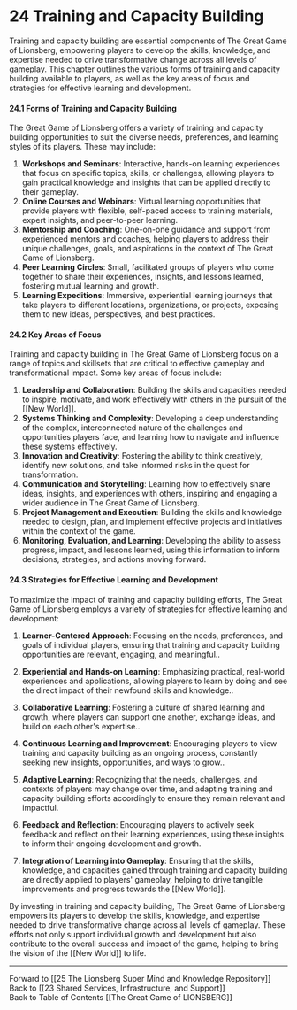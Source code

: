 # 24 Training and Capacity Building

Training and capacity building are essential components of The Great Game of Lionsberg, empowering players to develop the skills, knowledge, and expertise needed to drive transformative change across all levels of gameplay. This chapter outlines the various forms of training and capacity building available to players, as well as the key areas of focus and strategies for effective learning and development.

#### 24.1 Forms of Training and Capacity Building

The Great Game of Lionsberg offers a variety of training and capacity building opportunities to suit the diverse needs, preferences, and learning styles of its players. These may include:

1.  **Workshops and Seminars**: Interactive, hands-on learning experiences that focus on specific topics, skills, or challenges, allowing players to gain practical knowledge and insights that can be applied directly to their gameplay.
2.  **Online Courses and Webinars**: Virtual learning opportunities that provide players with flexible, self-paced access to training materials, expert insights, and peer-to-peer learning.
3.  **Mentorship and Coaching**: One-on-one guidance and support from experienced mentors and coaches, helping players to address their unique challenges, goals, and aspirations in the context of The Great Game of Lionsberg.
4.  **Peer Learning Circles**: Small, facilitated groups of players who come together to share their experiences, insights, and lessons learned, fostering mutual learning and growth.
5.  **Learning Expeditions**: Immersive, experiential learning journeys that take players to different locations, organizations, or projects, exposing them to new ideas, perspectives, and best practices.

#### 24.2 Key Areas of Focus

Training and capacity building in The Great Game of Lionsberg focus on a range of topics and skillsets that are critical to effective gameplay and transformational impact. Some key areas of focus include:

1.  **Leadership and Collaboration**: Building the skills and capacities needed to inspire, motivate, and work effectively with others in the pursuit of the [[New World]].
2.  **Systems Thinking and Complexity**: Developing a deep understanding of the complex, interconnected nature of the challenges and opportunities players face, and learning how to navigate and influence these systems effectively.
3.  **Innovation and Creativity**: Fostering the ability to think creatively, identify new solutions, and take informed risks in the quest for transformation.
4.  **Communication and Storytelling**: Learning how to effectively share ideas, insights, and experiences with others, inspiring and engaging a wider audience in The Great Game of Lionsberg.
5.  **Project Management and Execution**: Building the skills and knowledge needed to design, plan, and implement effective projects and initiatives within the context of the game.
6.  **Monitoring, Evaluation, and Learning**: Developing the ability to assess progress, impact, and lessons learned, using this information to inform decisions, strategies, and actions moving forward.

#### 24.3 Strategies for Effective Learning and Development

To maximize the impact of training and capacity building efforts, The Great Game of Lionsberg employs a variety of strategies for effective learning and development:

1.  **Learner-Centered Approach**: Focusing on the needs, preferences, and goals of individual players, ensuring that training and capacity building opportunities are relevant, engaging, and meaningful..
    
2.  **Experiential and Hands-on Learning**: Emphasizing practical, real-world experiences and applications, allowing players to learn by doing and see the direct impact of their newfound skills and knowledge..
    
3.  **Collaborative Learning**: Fostering a culture of shared learning and growth, where players can support one another, exchange ideas, and build on each other's expertise..
    
4.  **Continuous Learning and Improvement**: Encouraging players to view training and capacity building as an ongoing process, constantly seeking new insights, opportunities, and ways to grow..
    
5.  **Adaptive Learning**: Recognizing that the needs, challenges, and contexts of players may change over time, and adapting training and capacity building efforts accordingly to ensure they remain relevant and impactful.
    
6.  **Feedback and Reflection**: Encouraging players to actively seek feedback and reflect on their learning experiences, using these insights to inform their ongoing development and growth.
    
7.  **Integration of Learning into Gameplay**: Ensuring that the skills, knowledge, and capacities gained through training and capacity building are directly applied to players' gameplay, helping to drive tangible improvements and progress towards the [[New World]].
    

By investing in training and capacity building, The Great Game of Lionsberg empowers its players to develop the skills, knowledge, and expertise needed to drive transformative change across all levels of gameplay. These efforts not only support individual growth and development but also contribute to the overall success and impact of the game, helping to bring the vision of the [[New World]] to life.

____

Forward to [[25 The Lionsberg Super Mind and Knowledge Repository]]    
Back to [[23 Shared Services, Infrastructure, and Support]]  
Back to Table of Contents [[The Great Game of LIONSBERG]]  